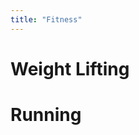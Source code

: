 ```yaml
---
title: "Fitness"
---
```


# Weight Lifting


<script src="https://cdnjs.cloudflare.com/ajax/libs/Chart.js/2.7.3/Chart.bundle.js"></script>
<canvas id="liftingChart" width="400" height="200"></canvas>
<script>

fetch('data.json').then(function(response) {
    return response.json();
}).then (data => {
    console.log(data);
    // var dates = ['10/20', '10/22', "10/24", "10/26", "10/30"];
    var dates = [...Array(data.ohp.length).keys()];

    var liftingCtx = document.getElementById("liftingChart").getContext('2d');
    var myChart = new Chart(liftingCtx, {
        type: 'line',
        data: {
            cubicInterpolationMode: 'default',
            labels: dates,
            datasets: [{
                label: 'Overhead Press 3x5',
                fill: false,
                data: data.ohp,
                backgroundColor: 'red',
                borderColor: 'red'
            },
            {
                label: 'Bench Press 3x5',
                fill: false,
                data: data.bench,
                backgroundColor: 'blue',
                borderColor: 'blue'
            },
            {
                label: 'Bent Over Barbell Row 3x5',
                fill: false,
                data: data.row,
                backgroundColor: 'green',
                borderColor: 'green'
            },
            {
                label: 'Deadlift 1x5',
                fill: false,
                data: data.deadlift,
                backgroundColor: 'brown',
                borderColor: 'brown'
            },
            {
                label: 'Body Weight',
                fill: true,
                data: data.bodyWeight,
                backgroundColor: 'rgb(219, 114, 249)',
                borderColor: 'purple'
            }]
        },
        options: {
            spanGaps: true,
            scales: {
                yAxes: [{
                    ticks: {
                        beginAtZero:true
                    }
                }]
            }
        }
    });
});


    
</script>

# Running

<script></script>
<canvas id="runningChart" width="400" height="200"></canvas>
<script>

var weeklyData = [0, 1.5, 1.8];

var runningCtx = document.getElementById("runningChart").getContext('2d');
var myChart = new Chart(runningCtx, {
    type: 'bar',
    data: {
        labels: ['Week 42', 'Week 43', 'Week 44'],
        datasets: [{
            label:"Weekly Milage",
            data: weeklyData,
            backgroundColor: 'red',
            borderColor: 'red'
        },
        {
            label: 'Cumulative Milage',
            fill: true,
            data: accumulateData(weeklyData),
            backgroundColor: 'rgb(117, 164, 239)',
            borderColor: 'blue',
            type: 'line'
        }]
    },
    options: {
        spanGaps: true,
        scales: {
            yAxes: [{
                ticks: {
                    beginAtZero:true
                }
            }]
        }
    }
});

function accumulateData(weeklyData) {
    var cumulativeData = [];
    for (i =0; i<weeklyData.length; i++) {
        if (i==0) {
            cumulativeData[i] = weeklyData[i];
        } else {
            cumulativeData[i] = cumulativeData[i-1] + weeklyData[i];
        }
    }
    return cumulativeData;
}
</script>